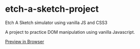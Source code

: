 # etch-a-sketch-project
Etch A Sketch simulator using vanilla JS and CSS3

A project to practice DOM manipulation using vanilla Javascript.

[Preview in Browser](https://shivamsaigupta.github.io/etch-a-sketch-project/)
